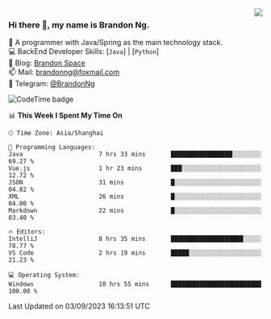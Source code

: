 <img  align="right" src="https://github-readme-stats-brandon0824.vercel.app/api/top-langs/?username=brandon0824&layout=compact">

### Hi there 👋, my name is Brandon Ng.

🌱 A programmer with Java/Spring as the main technology stack.  
💻 BackEnd Developer Skills: [`Java`] | [`Python`]  
📝 Blog: [Brandon Space](https://brandonng.tech)  
📫 Mail: brandonng@foxmail.com  
📰 Telegram: [@BrandonNg](https://t.me/BrandonNg24)  

![CodeTime badge](https://img.shields.io/endpoint?style=flat-square&url=https%3A%2F%2Fapi.codetime.dev%2Fshield%3Fid%3D128%26project%3D%26in%3D604800000)

<!--START_SECTION:waka-->
📊 **This Week I Spent My Time On** 

```text
🕑︎ Time Zone: Asia/Shanghai

💬 Programming Languages: 
Java                     7 hrs 33 mins       █████████████████░░░░░░░░   69.27 % 
Vue.js                   1 hr 23 mins        ███░░░░░░░░░░░░░░░░░░░░░░   12.72 % 
JSON                     31 mins             █░░░░░░░░░░░░░░░░░░░░░░░░   04.82 % 
XML                      26 mins             █░░░░░░░░░░░░░░░░░░░░░░░░   04.00 % 
Markdown                 22 mins             █░░░░░░░░░░░░░░░░░░░░░░░░   03.40 % 

🔥 Editors: 
IntelliJ                 8 hrs 35 mins       ████████████████████░░░░░   78.77 % 
VS Code                  2 hrs 19 mins       █████░░░░░░░░░░░░░░░░░░░░   21.23 % 

💻 Operating System: 
Windows                  10 hrs 55 mins      █████████████████████████   100.00 % 
```


 Last Updated on 03/09/2023 16:13:51 UTC
<!--END_SECTION:waka-->

